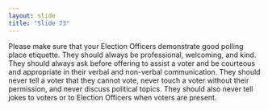 ```yaml
---
layout: slide
title: "Slide 73"
---
```


Please make sure that your Election Officers demonstrate good polling place etiquette. They should always be professional, welcoming, and kind. They should always ask before offering to assist a voter and be courteous and appropriate in their verbal and non-verbal communication. They should never tell a voter that they cannot vote, never touch a voter without their permission, and never discuss political topics. They should also never tell jokes to voters or to Election Officers when voters are present.